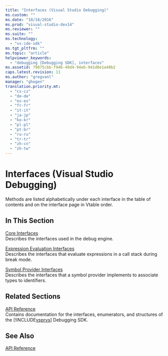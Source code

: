 ```yaml
---
title: "Interfaces (Visual Studio Debugging)"
ms.custom: ""
ms.date: "10/18/2016"
ms.prod: "visual-studio-dev14"
ms.reviewer: ""
ms.suite: ""
ms.technology: 
  - "vs-ide-sdk"
ms.tgt_pltfrm: ""
ms.topic: "article"
helpviewer_keywords: 
  - "debugging [Debugging SDK], interfaces"
ms.assetid: 79875cbb-f946-49d4-94eb-941d0e1a40b2
caps.latest.revision: 11
ms.author: "gregvanl"
manager: "ghogen"
translation.priority.mt: 
  - "cs-cz"
  - "de-de"
  - "es-es"
  - "fr-fr"
  - "it-it"
  - "ja-jp"
  - "ko-kr"
  - "pl-pl"
  - "pt-br"
  - "ru-ru"
  - "tr-tr"
  - "zh-cn"
  - "zh-tw"
---
```

# Interfaces (Visual Studio Debugging)
Methods are listed alphabetically under each interface in the table of contents and on the interface page in Vtable order.  
  
## In This Section  
 [Core Interfaces](../extensibility/core-interfaces.md)  
 Describes the interfaces used in the debug engine.  
  
 [Expression Evaluation Interfaces](../extensibility/expression-evaluation-interfaces.md)  
 Describes the interfaces that evaluate expressions in a call stack during break mode.  
  
 [Symbol Provider Interfaces](../extensibility/symbol-provider-interfaces.md)  
 Describes the interfaces that a symbol provider implements to associate types to identifiers.  
  
## Related Sections  
 [API Reference](../extensibility/api-reference--visual-studio-debugging-.md)  
 Contains documentation for the interfaces, enumerators, and structures of the [!INCLUDE[vsprvs](../codequality/includes/vsprvs_md.md)] Debugging SDK.  
  
## See Also  
 [API Reference](../extensibility/api-reference--visual-studio-debugging-.md)
